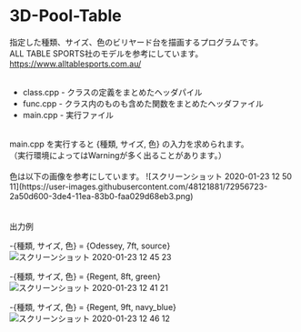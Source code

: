 # 3D-Pool-Table
指定した種類、サイズ、色のビリヤード台を描画するプログラムです。
<br />
ALL TABLE SPORTS社のモデルを参考にしています。
<br />
https://www.alltablesports.com.au/  
<br />
- class.cpp - クラスの定義をまとめたヘッダパイル  
- func.cpp - クラス内のものも含めた関数をまとめたヘッダファイル  
- main.cpp - 実行ファイル  
<br />
main.cpp を実行すると {種類, サイズ, 色} の入力を求められます。  
<br />
（実行環境によってはWarningが多く出ることがあります。）  
<br />
<br />
色は以下の画像を参考にしています。
![スクリーンショット 2020-01-23 12 50 11](https://user-images.githubusercontent.com/48121881/72956723-2a50d600-3de4-11ea-83b0-faa029d68eb3.png)
<br />
<br />
<br />
出力例  

-{種類, サイズ, 色} = {Odessey, 7ft, source}
![スクリーンショット 2020-01-23 12 45 23](https://user-images.githubusercontent.com/48121881/72955133-42255b80-3dde-11ea-986d-801abfbb277f.png)

-{種類, サイズ, 色} = {Regent, 8ft, green}
![スクリーンショット 2020-01-23 12 41 21](https://user-images.githubusercontent.com/48121881/72955028-db07a700-3ddd-11ea-9ac5-13661624551f.png)

-{種類, サイズ, 色} = {Regent, 9ft, navy_blue}
![スクリーンショット 2020-01-23 12 46 12](https://user-images.githubusercontent.com/48121881/72955174-5cf7d000-3dde-11ea-9243-55f80886b93b.png) 



